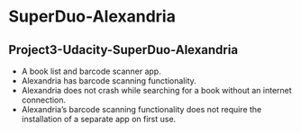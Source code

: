 # SuperDuo-Alexandria
## Project3-Udacity-SuperDuo-Alexandria
  - A book list and barcode scanner app. 
  - Alexandria has barcode scanning functionality. 
  - Alexandria does not crash while searching for a book without an internet connection. 
  - Alexandria’s barcode scanning functionality does not require the installation of a separate app on first use.
